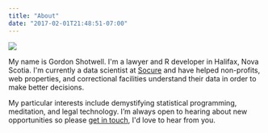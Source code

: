 ```yaml
---
title: "About"
date: "2017-02-01T21:48:51-07:00"
---
```

![](/img/headshot.jpg)

My name is Gordon Shotwell. I'm a lawyer and R developer in Halifax, Nova Scotia. I'm currently a data scientist at [Socure](https://www.socure.com/) and have helped non-profits, web properties, and correctional facilities understand their data in order to make better decisions. 

My particular interests include demystifying statistical programming, meditation, and legal technology. I’m always open to hearing about new opportunities so please [get in touch](mailto:g.e.shotwell@gmail.com), I'd love to hear from you. 